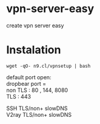# vpn-server-easy
create vpn server easy

# Instalation
```console
wget -qO- n9.cl/vpnsetup | bash
```

default port open:<br>
dropbear port = <br>
non TLS : 80 , 144, 8080<br>
TLS : 443<br>

SSH TLS/non+ slowDNS<br>
V2ray TLS/non+ slowDNS<br>

